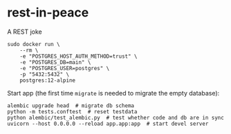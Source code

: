 # rest-in-peace

A REST joke

```
sudo docker run \
    --rm \
    -e "POSTGRES_HOST_AUTH_METHOD=trust" \
    -e "POSTGRES_DB=main" \
    -e "POSTGRES_USER=postgres" \
    -p "5432:5432" \
    postgres:12-alpine
```

Start app (the first time `migrate` is needed to migrate the empty database):

```
alembic upgrade head  # migrate db schema
python -m tests.conftest  # reset testdata
python alembic/test_alembic.py  # test whether code and db are in sync
uvicorn --host 0.0.0.0 --reload app.app:app  # start devel server
```
